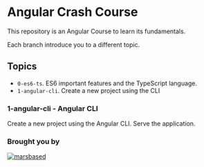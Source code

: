 # Angular Crash Course

This repository is an Angular Course to learn its fundamentals.

Each branch introduce you to a different topic.

## Topics

- `0-es6-ts`. ES6 important features and the TypeScript language.
- `1-angular-cli`. Create a new project using the CLI

### 1-angular-cli - Angular CLI

Create a new project using the Angular CLI. Serve the application.

### Brought you by

[![marsbased](https://marsbased.com/assets/marsbased-readme.svg)](https://marsbased.com)

